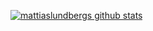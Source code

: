 [![mattiaslundbergs github stats](https://github-readme-stats.vercel.app/api?username=mattiaslundberg)](https://github.com/anuraghazra/github-readme-stats)
